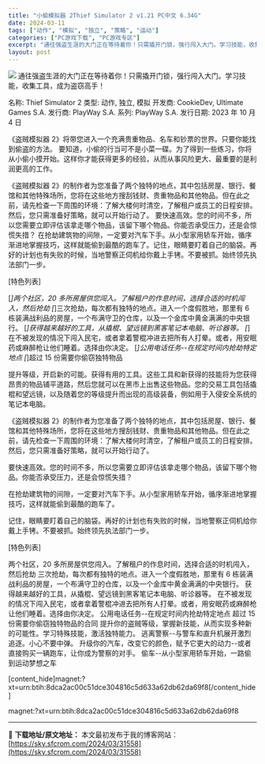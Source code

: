 ```yaml
---
title: "小偷模拟器 2Thief Simulator 2 v1.21 PC中文 6.34G"
date: 2024-03-11
tags: ["动作", "模拟", "独立", "策略", "运动"]
categories: ["PC游戏下载", "PC游戏专区"]
excerpt: "通往强盗生涯的大门正在等待着你！只需撬开门锁，强行闯入大门。学习技能，收集工具，成为盗窃高手！ 名称: Thief Simulator 2 类型: 动作, 独立, 模拟 开发商: CookieDev, Ultimate Games S.A. 发行商: PlayWay S.A. 系列: PlayWay&hellip;"
layout: post
---
```


<img class="game_header_image_full aligncenter" src="https://sky.sfcrom.com/wp-content/uploads/2024/03/20240329102104-94190.jpeg" />
通往强盗生涯的大门正在等待着你！只需撬开门锁，强行闯入大门。学习技能，收集工具，成为盗窃高手！

名称: Thief Simulator 2
类型: 动作, 独立, 模拟
开发商: CookieDev, Ultimate Games S.A.
发行商: PlayWay S.A.
系列: PlayWay S.A.
发行日期: 2023 年 10 月 4 日

《盗贼模拟器 2》将带您进入一个充满贵重物品、名车和钞票的世界。只要你能找到偷盗的方法。
要知道，小偷的行当可不是小菜一碟。为了得到一些练习，你将从小偷小摸开始。这样你才能获得更多的经验，从而从事风险更大、最重要的是利润更高的工作。

《盗贼模拟器 2》的制作者为您准备了两个独特的地点，其中包括房屋、银行、餐馆和其他特殊场所，您将在这些地方搜刮钱财、贵重物品和其他物品。但在此之前，请先检查一下周围的环境：了解大楼何时清空，了解租户或员工的日程安排。然后，您只需准备好策略，就可以开始行动了。 要快速高效。您的时间不多，所以您需要立即评估该拿走哪个物品，该留下哪个物品。你能否承受压力，还是会惊慌失措？ 在抢劫建筑物的间隙，一定要对汽车下手。从小型家用轿车开始，循序渐进地掌握技巧，这样就能偷到最酷的跑车了。记住，眼睛要盯着自己的脑袋。再好的计划也有失败的时候，当地警察正伺机给你戴上手铐。不要被抓。始终领先执法部门一步。

[特色列表]

[*]两个社区，20 多所房屋供您闯入。了解租户的作息时间，选择合适的时机闯入，然后抢劫
[*]三次抢劫，每次都有独特的地点。进入一个度假胜地，那里有 6 栋装满战利品的房屋，一个布满守卫的仓库，以及一个金库中黄金满满的中央银行。
[*]获得越来越好的工具，从撬棍、望远镜到黑客笔记本电脑、听诊器等。
[*]在不被发现的情况下闯入民宅，或者拿着警棍冲进去把所有人打晕。或者，用安眠药或麻醉枪让他们睡着。选择由你决定。
[*]公用电话任务--在规定时间内抢劫特定地点
[*]超过 15 份需要你偷窃独特物品

提升等级，开启新的可能。获得有用的工具。这些工具和新获得的技能将为您获得昂贵的物品铺平道路，然后您就可以在黑市上出售这些物品。您的交易工具包括撬棍和望远镜，以及随着您的等级提升而出现的高级装备，例如用于入侵安全系统的笔记本电脑。

《盗贼模拟器 2》的制作者为您准备了两个独特的地点，其中包括房屋、银行、餐馆和其他特殊场所，您将在这些地方搜刮钱财、贵重物品和其他物品。但在此之前，请先检查一下周围的环境：了解大楼何时清空，了解租户或员工的日程安排。然后，您只需准备好策略，就可以开始行动了。

要快速高效。您的时间不多，所以您需要立即评估该拿走哪个物品，该留下哪个物品。你能否承受压力，还是会惊慌失措？

在抢劫建筑物的间隙，一定要对汽车下手。从小型家用轿车开始，循序渐进地掌握技巧，这样就能偷到最酷的跑车了。

记住，眼睛要盯着自己的脑袋。再好的计划也有失败的时候，当地警察正伺机给你戴上手铐。不要被抓。始终领先执法部门一步。

[特色列表]

两个社区，20 多所房屋供您闯入。了解租户的作息时间，选择合适的时机闯入，然后抢劫
三次抢劫，每次都有独特的地点。进入一个度假胜地，那里有 6 栋装满战利品的房屋，一个布满守卫的仓库，以及一个金库中黄金满满的中央银行。
获得越来越好的工具，从撬棍、望远镜到黑客笔记本电脑、听诊器等。
在不被发现的情况下闯入民宅，或者拿着警棍冲进去把所有人打晕。或者，用安眠药或麻醉枪让他们睡着。选择由你决定。
公用电话任务--在规定时间内抢劫特定地点
超过 15 份需要你偷窃独特物品的合同
提升你的盗贼等级，掌握新技能，从而实现多种新的可能性。学习特殊技能，激活独特能力。
逃离警察--与警车和直升机展开激烈追逐。小心不要中弹。
升级你的汽车，改变它的颜色，赋予它更大的动力--或者直接购买一辆跑车，让你成为警察的对手。
偷车--从小型家用轿车开始，一路偷到运动梦想之车

[content_hide]magnet:?xt=urn:btih:8dca2ac00c51dce304816c5d633a62db62da69f8[/content_hide]

<!--wechatfans start-->magnet:?xt=urn:btih:8dca2ac00c51dce304816c5d633a62db62da69f8<!--wechatfans end-->

---
📖 **下载地址/原文地址：** 本文最初发布于我的博客网站：[https://sky.sfcrom.com/2024/03/31558](https://sky.sfcrom.com/2024/03/31558)
